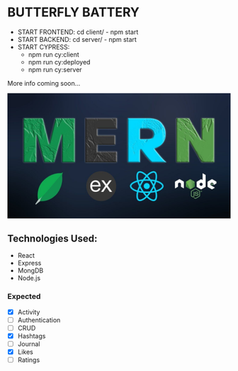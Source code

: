 # BUTTERFLY BATTERY

- START FRONTEND: cd client/ - npm start
- START BACKEND: cd server/ - npm start
- START CYPRESS: 
    * npm run cy:client
    * npm run cy:deployed
    * npm run cy:server

More info coming soon...

![image](./client/src/images/mern.jpeg)
## Technologies Used:
* React
* Express
* MongDB
* Node.js

### Expected
- [X] Activity
- [ ] Authentication
- [ ] CRUD
- [X] Hashtags
- [ ] Journal
- [X] Likes
- [ ] Ratings
